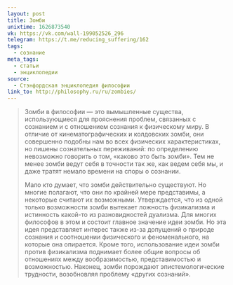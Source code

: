 ```yaml
---
layout: post
title: Зомби
unixtime: 1626873540
vk: https://vk.com/wall-199052526_296
telegram: https://t.me/reducing_suffering/162
tags:
  - сознание
meta_tags:
  - статьи
  - энциклопедии
source:
  - Стэнфордская энциклопедия философии
link_to: http://philosophy.ru/ru/zombies/
---
```

>Зомби в философии — это вымышленные существа, использующиеся для прояснения проблем, связанных с сознанием и с отношением сознания к физическому миру. В отличие от кинематографических и колдовских зомби, они совершенно подобны нам во всех физических характеристиках, но лишены сознательных переживаний: по определению невозможно говорить о том, «каково это быть зомби». Тем не менее зомби ведут себя в точности так же, как ведем себя мы, и даже тратят немало времени на споры о сознании.
>
>Мало кто думает, что зомби действительно существуют. Но многие полагают, что они по крайней мере представимы, а некоторые считают их возможными. Утверждается, что из одной только возможности зомби вытекает ложность физикализма и истинность какой-то из разновидностей дуализма. Для многих философов в этом и состоит главное значение идеи зомби. Но эта идея представляет интерес также из-за допущений о природе сознания и соотношении физического и феноменального, на которые она опирается. Кроме того, использование идеи зомби против физикализма поднимает более общие вопросы об отношениях между вообразимостью, представимостью и возможностью. Наконец, зомби порождают эпистемологические трудности, возобновляя проблему «других сознаний».